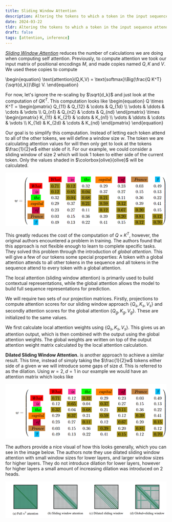 ```yaml
---
title: Sliding Window Attention
description: Altering the tokens to which a token in the input sequence attends.
date: 2024-03-22
tldr: Altering the tokens to which a token in the input sequence attends.
draft: false
tags: [attention, inference] 
---
```


[*Sliding Window Attention*](https://arxiv.org/pdf/2004.05150.pdf) reduces the number of calculations we are doing when computing self attention. Previously, to compute attention we took our input matrix of positional encodings $M$, and made copies named $Q, K$ and $V$. We used these copies to compute

\begin{equation}
    \text{attention}(Q,K,V) = \text{softmax}\Big(\frac{Q K^T}{\sqrt{d_k}}\Big) V.
\end{equation}

For now, let's ignore the re-scaling by $\sqrt{d_k}$ and just look at the computation of $QK^T$. This computation looks like
\begin{equation}
    Q \times K^T = \begin{pmatrix}
        Q_{11} & Q_{12} & \cdots & Q_{1d} \\\\
\vdots & \ddots & \cdots & \vdots \\\\
Q_{n1} & Q_{n2} & \cdots & Q_{nd}
\end{pmatrix} \times
\begin{pmatrix}
K_{11} & K_{21} & \cdots & K_{n1} \\\\
\vdots & \ddots & \cdots & \vdots \\\\
K_{1d} & K_{2d} & \cdots & K_{nd}
    \end{pmatrix}
\end{equation}

Our goal is to simplify this computation. Instead of letting each token attend to all of the other tokens, we will define a window size $w$. The token we are calculating attention values for will then only get to look at the tokens $\frac{1}{2}w$ either side of it. For our example, we could consider a sliding window of size $2$ which will look $1$ token to either side of the current token. Only the values shaded in $\colorbox{olive}{olive}$ will be calculated.

![Sliding Window Attention Matrix](/img/sliding_window.png)

This greatly reduces the cost of the computation of $Q \times K^T$, however, the original authors encountered a problem in training. The authors found that this approach is not flexible enough to learn to complete specific tasks. They solved this problem through the introduction of *global attention*. This will give a few of our tokens some special properties: A token with a global attention attends to all other tokens in the sequence and all tokens in the sequence attend to every token with a global attention. 

The local attention (sliding window attention) is primarily used to build contextual representations, while the global attention allows the model to build full sequence representations for prediction. 

We will require two sets of our projection matrices. Firstly, projections to compute attention scores for our sliding window approach $\{Q_s, K_s, V_s\}$ and secondly attention scores for the global attention $\{Q_g,K_g,V_g\}$. These are initialized to the same values.

We first calculate local attention weights using $\{Q_s,K_s,V_s\}$. This gives us an attention output, which is then combined with the output using the global attention weights. The global weights are written on top of the output attention weight matrix calculated by the local attention calculation. 

**Dilated Sliding Window Attention.** is another approach to achieve a similar result. This time, instead of simply taking the $\frac{1}{2}w$ tokens either side of a given $w$ we will introduce some gaps of size $d$. This is referred to as the dilation. Using $w=2, d=1$ in our example we would have an attention matrix which looks like   


![Dilated Sliding Window Attention Matrix](/img/dilated_sliding_window.png)


The authors provide a nice visual of how this looks generally, which you can see in the image below. The authors note they use dilated sliding window attention with small window sizes for lower layers, and larger window sizes for higher layers. They do not introduce dilation for lower layers, however for higher layers a small amount of increasing dilation was introduced on $2$ heads.


![Attention Matrix Visualizations from the Longformer Paper](/img/longformer.png)
